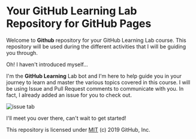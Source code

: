# Your GitHub Learning Lab Repository for GitHub Pages

Welcome to **Github** repository for your GitHub Learning Lab course. This repository will be used during the different activities that I will be guiding you through. 

Oh! I haven't introduced myself...

I'm the **GitHub Learning** Lab bot and I'm here to help guide you in your journey to learn and master the various topics covered in this course. I will be using Issue and Pull Request comments to communicate with you. In fact, I already added an issue for you to check out.

![issue tab](https://lab.github.com/public/images/issue_tab.png)

I'll meet you over there, can't wait to get started!

This repository is licensed under [MIT](../LICENSE) (c) 2019 GitHub, Inc.
